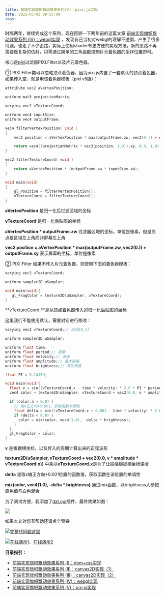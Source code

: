 ```yaml
---
title: 前端实现旗帜飘动效果系列(Ⅴ)：pixi.js实现
date: 2021-03-03 09:56:00
tags:
---
```


时隔两年，继续完成这个系列，现在回顾一下两年前的这篇文章 [前端实现旗帜飘动效果系列 (Ⅳ)：webgl实现](https://my.oschina.net/codingDog/blog/1839100) ，发现自己当初对webgl的理解不透彻，产生了很多纰漏，也走了不少歪路，实际上使用shader有更方便的实现方法，新的思路不再需要做复杂的仿射，只需通过简单的三角函数控制片元着色器的采样位置即可。

核心是[pixi](https://github.com/pixijs/pixi.js)过滤器PIXI.Filter以及片元着色器。
<!-- more -->
① PIXI.Filter类可以忽略顶点着色器，因为pixi.js内置了一套默认的顶点着色器，如果传入空，就是用该着色器模板（pixi v5版）：

```cpp
attribute vec2 aVertexPosition;

uniform mat3 projectionMatrix;

varying vec2 vTextureCoord;

uniform vec4 inputSize;
uniform vec4 outputFrame;

vec4 filterVertexPosition( void )
{
    vec2 position = aVertexPosition * max(outputFrame.zw, vec2(0.)) + outputFrame.xy;

    return vec4((projectionMatrix * vec3(position, 1.0)).xy, 0.0, 1.0);
}

vec2 filterTextureCoord( void )
{
    return aVertexPosition * (outputFrame.zw * inputSize.zw);
}

void main(void)
{
    gl_Position = filterVertexPosition();
    vTextureCoord = filterTextureCoord();
}
```

**aVertexPosition** 是归一化后过滤区域的坐标

**vTextureCoord** 是归一化后贴图的坐标

**aVertexPosition * outputFrame.zw** 过滤器区域的坐标，单位是像素，但是原点是区域左上角而非屏幕左上角

**vec2 position = aVertexPosition * max(outputFrame.zw, vec2(0.)) + outputFrame.xy** 表示屏幕的坐标，单位是像素

② PIXI.Filter 如果不传入片元着色器，则使用下面的着色器模板：

```cpp
varying vec2 vTextureCoord;

uniform sampler2D uSampler;

void main(void){
   gl_FragColor = texture2D(uSampler, vTextureCoord);
}
```

**vTextureCoord **是从顶点着色器传入的归一化后贴图的坐标

这里我们不能使用默认，需要对它进行修改：

```cpp
varying vec2 vTextureCoord;// 区间[0,1]

uniform sampler2D uSampler;

uniform float time;
uniform float period;// 周期
uniform float velocity;// 波速
uniform float amplitude;// 最大振幅
uniform float brightness;// 高光亮度

float PI = 3.14159;

void main(void){
  float v = sin((vTextureCoord.x - time * velocity) * 2.0 * PI * period);
  vec4 color = texture2D(uSampler, vTextureCoord + vec2(0.0, v * amplitude * vTextureCoord.x));

  if (color.a > 0.0) {
    // 取x正方向+0.001，获取函数单调性
    float delta = sin((vTextureCoord.x + 0.001 - time * velocity) * 2.0 * PI * period) - v;
    if (delta < 0.0) {
      color = mix(color, vec4(1.0), -delta * brightness);
    }
  }
  gl_FragColor = color;
}
```

**v** 是根据横坐标，以及传入的周期计算出来的正弦波形

**texture2D(uSampler, vTextureCoord + vec2(0.0, v * amplitude * vTextureCoord.x))** 中乘以**vTextureCoord.x**是为了让振幅根据横坐标递增

**delta** 是取x轴正方向+0.001位置的函数值，获取函数在该位置的单调性

**mix(color, vec4(1.0), -delta * brightness)** 通过mix函数，以brightness入参把原色值与白色混合

为了调试方便，我添加了[dat.gui](https://github.com/dataarts/dat.gui)插件，最终效果如图：

![](https://oscimg.oschina.net/oscnet/up-5510925f2fa0289418279b8beed944e5c01.gif)

如果本文对您有帮助还请点个赞😁

![](https://static.oschina.net/uploads/space/2017/0630/180033_T7KY_1389094.png)[完整代码戳这里](https://gitee.com/kaysama/blog-source-host/tree/master/%E5%89%8D%E7%AB%AF%E5%AE%9E%E7%8E%B0%E6%97%97%E5%B8%9C%E9%A3%98%E5%8A%A8%E6%95%88%E6%9E%9C%E7%B3%BB%E5%88%97/pixi%E5%AE%9E%E7%8E%B0)

![](https://static.oschina.net/uploads/space/2017/0630/180033_T7KY_1389094.png)[在线演示1](http://kaysama.gitee.io/blog-source-host/%E5%89%8D%E7%AB%AF%E5%AE%9E%E7%8E%B0%E6%97%97%E5%B8%9C%E9%A3%98%E5%8A%A8%E6%95%88%E6%9E%9C%E7%B3%BB%E5%88%97/pixi%E5%AE%9E%E7%8E%B0/index.html)、[在线演示2](https://codepen.io/oj8kay/pen/vYyjwGv)

**目录指引：**

-   [前端实现旗帜飘动效果系列 (Ⅰ)：dom+css实现](https://my.oschina.net/codingDog/blog/1839097)
-   [前端实现旗帜飘动效果系列 (Ⅱ)：canvas2D实现（1）](https://my.oschina.net/codingDog/blog/1839098)
-   [前端实现旗帜飘动效果系列 (Ⅲ)：canvas2D实现（2）](https://my.oschina.net/codingDog/blog/1839099)
-   [前端实现旗帜飘动效果系列 (Ⅳ)：webgl实现](https://my.oschina.net/codingDog/blog/1839100)
-   [前端实现旗帜飘动效果系列 (Ⅴ)：pixi.js实现](https://my.oschina.net/codingDog/blog/4968573)
